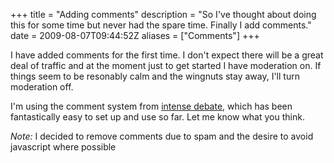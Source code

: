 +++
title = "Adding comments"
description = "So I've thought about doing this for some time but never had the spare time. Finally I add comments."
date = 2009-08-07T09:44:52Z
aliases = ["Comments"]
+++


I have added comments for the first time. I don't expect there will be
a great deal of traffic and at the moment just to get started I have
moderation on. If things seem to be resonably calm and the wingnuts
stay away, I'll turn moderation off.

I'm using the comment system from [intense debate][5], which has been
fantastically easy to set up and use so far. Let me know what you
think.

*Note:* I decided to remove comments due to spam and the desire to avoid
javascript where possible

[5]: http://intensedebate.com/
